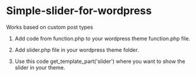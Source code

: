 # Simple-slider-for-wordpress
Works based on custom post types

1) Add code from function.php to your wordpress theme function.php file. 

2) Add slider.php file in your wordpress theme folder.

3) Use this code  get_template_part('slider') where you want to show the slider in your theme.


